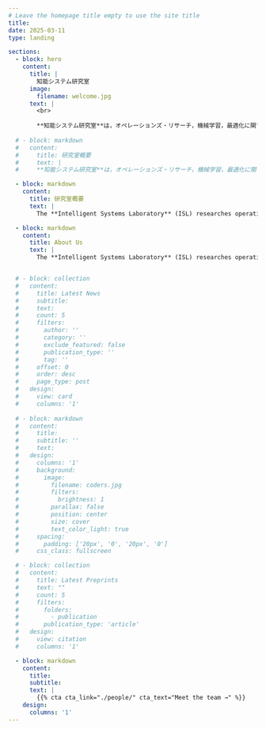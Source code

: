 ```yaml
---
# Leave the homepage title empty to use the site title
title:
date: 2025-03-11
type: landing

sections:
  - block: hero
    content:
      title: |
        知能システム研究室
      image:
        filename: welcome.jpg
      text: |
        <br>
        
        **知能システム研究室**は，オペレーションズ・リサーチ，機械学習，最適化に関する研究をしています。
  
  # - block: markdown
  #   content: 
  #     title: 研究室概要
  #     text: |
  #     **知能システム研究室**は，オペレーションズ・リサーチ，機械学習，最適化に関する研究をしています．主に，在庫，生産，物流などの複雑な経営システムにおける意思決定支援技術を研究しています。また，複雑な環境において意思決定が行われる他の分野にも取り組んでいます．当研究室では，社会の様々な分野における複雑な意思決定問題に対して，効率的で人間中心の知能システムの開発を目指しています．

  - block: markdown
    content: 
      title: 研究室概要
      text: |
        The **Intelligent Systems Laboratory** (ISL) researches operations research, machine learning, and optimization methods to improve decision-making for complex systems. Of particular interest are systems for inventory, manufacturing, transportation, and supply chain management, as well as other applications where decisions are made in uncertain, dynamic environments. Research at ISL focuses on efficient, human-centered computational methods for deriving optimal or satisfactory decisions for various complex problems.

  - block: markdown
    content: 
      title: About Us
      text: |
        The **Intelligent Systems Laboratory** (ISL) researches operations research, machine learning, and optimization methods to improve decision-making for complex systems. Of particular interest are systems for inventory, manufacturing, transportation, and supply chain management, as well as other applications where decisions are made in uncertain, dynamic environments. Research at ISL focuses on efficient, human-centered computational methods for deriving optimal or satisfactory decisions for various complex problems.


  # - block: collection
  #   content:
  #     title: Latest News
  #     subtitle:
  #     text:
  #     count: 5
  #     filters:
  #       author: ''
  #       category: ''
  #       exclude_featured: false
  #       publication_type: ''
  #       tag: ''
  #     offset: 0
  #     order: desc
  #     page_type: post
  #   design:
  #     view: card
  #     columns: '1'
  
  # - block: markdown
  #   content:
  #     title:
  #     subtitle: ''
  #     text:
  #   design:
  #     columns: '1'
  #     background:
  #       image: 
  #         filename: coders.jpg
  #         filters:
  #           brightness: 1
  #         parallax: false
  #         position: center
  #         size: cover
  #         text_color_light: true
  #     spacing:
  #       padding: ['20px', '0', '20px', '0']
  #     css_class: fullscreen

  # - block: collection
  #   content:
  #     title: Latest Preprints
  #     text: ""
  #     count: 5
  #     filters:
  #       folders:
  #         - publication
  #       publication_type: 'article'
  #   design:
  #     view: citation
  #     columns: '1'

  - block: markdown
    content:
      title:
      subtitle:
      text: |
        {{% cta cta_link="./people/" cta_text="Meet the team →" %}}
    design:
      columns: '1'
---
```

